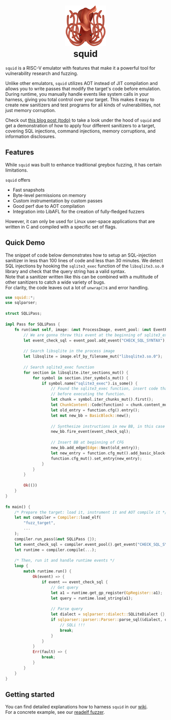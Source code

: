 <h1 align="center">
    <a href="">
        <img src="./logo.png" width="128" height="auto">
    </a>
    <br/>
    squid 
    <br/>
</h1>

`squid` is a RISC-V emulator with features that make it a powerful tool for vulnerability research and fuzzing.

Unlike other emulators, `squid` utilizes AOT instead of JIT compilation and allows you to write passes that modify the target's code before emulation.
During runtime, you manually handle events like system calls in your harness, giving you total control over your target.
This makes it easy to create new sanitizers and test programs for all kinds of vulnerabilities, not just memory corruption.

Check out [this blog post (todo)]() to take a look under the hood of `squid` and get a demonstration of how to apply four different sanitizers to a target,
covering SQL injections, command injections, memory corruptions, and information disclosures.

## Features
While `squid` was built to enhance traditional greybox fuzzing, it has certain limitations.

`squid` offers
- Fast snapshots
- Byte-level permissions on memory
- Custom instrumentation by custom passes
- Good perf due to AOT compilation
- Integration into LibAFL for the creation of fully-fledged fuzzers

However, it can only be used for Linux user-space applications that are written in C and compiled with a specific set of flags.

## Quick Demo
The snippet of code below demonstrates how to setup an SQL-injection sanitizer in less than 100 lines of code and less than 30 minutes. 
We detect SQL injections by hooking the `sqlite3_exec` function of the `libsqlite3.so.0` library and check that the query string
has a valid syntax.    
Note that a sanitizer written like this can be combined with a multitude of other sanitizers to catch a wide variety of bugs.   
For clarity, the code leaves out a lot of `unwrap()`s and error handling.

```rs
use squid::*;
use sqlparser;

struct SQLiPass;

impl Pass for SQLiPass {
    fn run(&mut self, image: &mut ProcessImage, event_pool: &mut EventPool, logger: &Logger) -> Result<(), String> {
        // We are gonna throw this event at the beginning of sqlite3_exec
        let event_check_sql = event_pool.add_event("CHECK_SQL_SYNTAX");

        // Search libsqlite in the process image
        let libsqlite = image.elf_by_filename_mut("libsqlite3.so.0");

        // Search sqlite3_exec function
        for section in libsqlite.iter_sections_mut() {
            for symbol in section.iter_symbols_mut() {
                if symbol.name("sqlite3_exec").is_some() {
                    // Found the sqlite3_exec function, insert code that throws the CHECK_SQL_SYNTAX event
                    // before executing the function.
                    let chunk = symbol.iter_chunks_mut().first();
                    let ChunkContent::Code(function) = chunk.content_mut() else { unreachable!() };
                    let old_entry = function.cfg().entry();
                    let mut new_bb = BasicBlock::new();

                    // Synthesize instructions in new BB, in this case only one instruction
                    new_bb.fire_event(event_check_sql);

                    // Insert BB at beginning of CFG
                    new_bb.add_edge(Edge::Next(old_entry));
                    let new_entry = function.cfg_mut().add_basic_block(new_bb);
                    function.cfg_mut().set_entry(new_entry);
                }
            }
        }

        Ok(())
    }
}

fn main() {
    /* Prepare the target: load it, instrument it and AOT compile it */
    let mut compiler = Compiler::load_elf(
        "fuzz_target",
        ...
    );
    compiler.run_pass(&mut SQLiPass {});
    let event_check_sql = compiler.event_pool().get_event("CHECK_SQL_SYNTAX");
    let runtime = compiler.compile(...);

    /* Then, run it and handle runtime events */
    loop {
        match runtime.run() {
            Ok(event) => {
                if event == event_check_sql {
                    // Get query
                    let a1 = runtime.get_gp_register(GpRegister::a1);
                    let query = runtime.load_string(a1);
                    
                    // Parse query
                    let dialect = sqlparser::dialect::SQLiteDialect {};
                    if sqlparser::parser::Parser::parse_sql(&dialect, query).is_err() {
                        // SQLi !!!
                        break;
                    }
                }
            }
            Err(fault) => {
                break;
            }
        }
    }
}
```

## Getting started
You can find detailed explanations how to harness `squid` in our [wiki](./wiki).   
For a concrete example, see our [readelf fuzzer](./examples/readelf).

